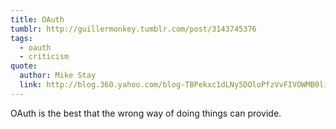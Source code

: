 ```yaml
---
title: OAuth
tumblr: http://guillermonkey.tumblr.com/post/3143745376
tags:
  - oauth
  - criticism
quote:
  author: Mike Stay
  link: http://blog.360.yahoo.com/blog-TBPekxc1dLNy5DOloPfzVvFIVOWMB0li?p=1006
---
```


OAuth is the best that the wrong way of doing things can provide.
